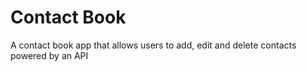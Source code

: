 # Contact Book 
A contact book app that allows users to add, edit and delete contacts powered by an API
